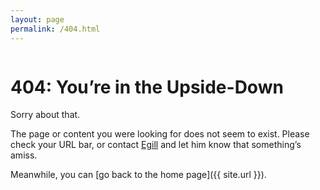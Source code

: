 ```yaml
---
layout: page
permalink: /404.html
---
```


<img src="{{url}}/assets/img/404-egill.png" alt="">

# 404: You’re in the Upside-Down

Sorry about that.

The page or content you were looking for does not seem to exist. Please check your URL bar, or contact <a href="mailto:{{ site.email }}">Egill</a> and let him know that something’s amiss.

Meanwhile, you can [go back to the home page]({{ site.url }}).